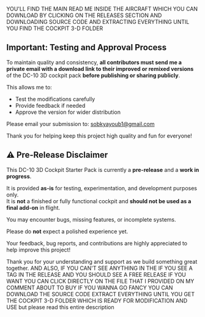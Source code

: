 YOU'LL FIND THE MAIN READ ME INSIDE THE AIRCRAFT WHICH YOU CAN DOWNLOAD BY CLICKING ON THE RELEASES SECTION AND DOWNLOADING SOURCE CODE AND EXTRACTING EVERYTHING UNTIL YOU FIND THE COCKPIT 3-D FOLDER
 ## Important: Testing and Approval Process

To maintain quality and consistency, **all contributors must send me a private email with a download link to their improved or remixed versions** of the DC-10 3D cockpit pack **before publishing or sharing publicly**.

This allows me to:

- Test the modifications carefully  
- Provide feedback if needed  
- Approve the version for wider distribution  

Please email your submission to: sobkyayoub1@gmail.com

Thank you for helping keep this project high quality and fun for everyone!
 ## ⚠️ Pre-Release Disclaimer

This DC-10 3D Cockpit Starter Pack is currently a **pre-release** and a **work in progress**.

It is provided **as-is** for testing, experimentation, and development purposes only.  
It is **not** a finished or fully functional cockpit and **should not be used as a final add-on** in flight.

You may encounter bugs, missing features, or incomplete systems.  

Please do **not** expect a polished experience yet.

Your feedback, bug reports, and contributions are highly appreciated to help improve this project!

Thank you for your understanding and support as we build something great together.
AND ALSO, IF YOU CAN'T SEE ANYTHING IN THE IF YOU SEE A TAG IN THE RELEASE AND YOU SHOULD SEE A FREE RELEASE IF YOU WANT YOU CAN CLICK DIRECTLY ON THE FILE THAT I PROVIDED ON MY COMMENT ABOUT TO BUY IF YOU WANNA GO FANCY YOU CAN DOWNLOAD THE SOURCE CODE EXTRACT EVERYTHING UNTIL YOU GET THE COCKPIT 3-D FOLDER WHICH IS READY FOR MODIFICATION AND USE but please read this entire description
